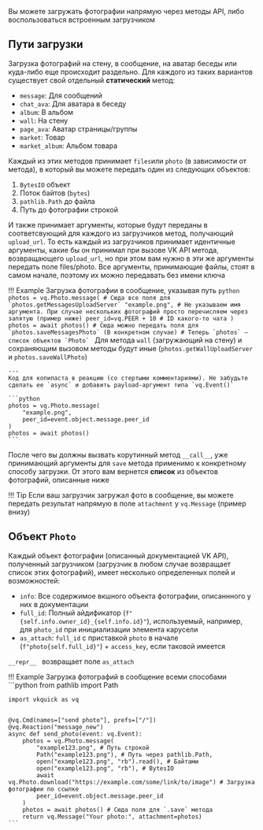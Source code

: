 Вы можете загружать фотографии напрямую через методы API, либо воспользоваться встроенным загрузчиком

## Пути загрузки
Загрузка фотографий на стену, в сообщение, на аватар беседы или куда-либо еще происходит раздельно. Для каждого из таких вариантов существует свой отдельный __статический__ метод:

* `message`: Для сообщений
* `chat_ava`: Для аватара в беседу
* `album`: В альбом
* `wall`: На стену
* `page_ava`: Аватар страницы/группы
* `market`: Товар
* `market_album`: Альбом товара

Каждый из этих методов принимает `files`или `photo` (в зависимости от метода), в который вы можете передать один из следующих объектов:

1. `BytesIO` объект
2. Поток байтов (`bytes`)
3. `pathlib.Path` до файла
4. Путь до фотографии строкой


И также принимает аргументы, которые будут переданы в соответсвующий для каждого из загрузчиков метод, получающий `upload_url`. То есть каждый из загрузчиков принимает идентичные аргументы, какие бы он принимал при вызове VK API метода, возвращающего `upload_url`, но при этом вам нужно в эти же аргументы передать поле files/photo. Все аргументы, принимающие файлы, стоят в самом начале, поэтому их можно передавать без имени ключа

!!! Example
    Загрузка фотографии в сообщение, указывая путь
    ```python
    photos = vq.Photo.message( # Сюда все поля для `photos.getMessagesUploadServer`
        "example.png", # Не указываем имя аргумента. При случае нескольких фотографий просто перечисляем через запятую (пример ниже)
        peer_id=vq.PEER + 10 # ID какого-то чата
    )
    photos = await photos() # Сюда можно передать поля для `photos.saveMessagesPhoto` (В конкретном случае)
    # Теперь `photos` — список объектов `Photo`
    ```
    Для метода `wall` (загружающий на стену) и сохраняющим вызовом методы будут иные (`photos.getWallUploadServer` и `photos.saveWallPhoto`)

    ---
    Код для копипаста в реакцию (со стертыми комментариями). Не забудьте сделать ее `async` и добавить payload-аргумент типа `vq.Event()`

    ```python
    photos = vq.Photo.message(
        "example.png",
        peer_id=event.object.message.peer_id
    )
    photos = await photos()
    ```

После чего вы должны вызвать корутинный метод `__call__`, уже принимающий аргументы для `save` метода применимо к конкретному способу загрузки. От этого вам вернется __список__ из объектов фотографий, описанные ниже

!!! Tip
    Если ваш загрузчик загружал фото в сообщение, вы можете передать результат напрямую в поле `attachment` у `vq.Message` (пример внизу)

## Объект `Photo`
Каждый объект фотографии (описанный документацией VK API), полученный загрузчиком (загрузчик в любом случае возвращает список этих фотографий), имеет несколько определенных полей и возможностей:

* `info`: Все содержимое вкшного объекта фотографии, описаннного у них в документации
* `full_id`: Полный айдификатор (`f"{self.info.owner_id}_{self.info.id}"`), используемый, например, для `photo_id` при инициализации элемента карусели
* `as_attach`: `full_id` с приставкой `photo` в начале (`f"photo{self.full_id}"`) + `access_key`, если таковой имеется

`__repr__ ` возвращает поле `as_attach`

!!! Example
    Загрузка фотографий в сообщение всеми способами
    ```python
    from pathlib import Path

    import vkquick as vq


    @vq.Cmd(names=["send photo"], prefs=["/"])
    @vq.Reaction("message_new")
    async def send_photo(event: vq.Event):
        photos = vq.Photo.message(
            "example123.png", # Путь строкой
            Path("example123.png"), # Путь через pathlib.Path,
            open("example123.png", "rb").read(), # Байтами
            open("example123.png", "rb"), # BytesIO
            await vq.Photo.download("https://example.com/some/link/to/image") # Загрузка фотографии по ссылке
            peer_id=event.object.message.peer_id
        )
        photos = await photos() # Сюда поля для `.save` метода
        return vq.Message("Your photo:", attachment=photos)
    ```
